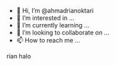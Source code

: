 - 👋 Hi, I’m @ahmadrianoktari
- 👀 I’m interested in ...
- 🌱 I’m currently learning ...
- 💞️ I’m looking to collaborate on ...
- 📫 How to reach me ...

<!---
ahmadrianoktari/ahmadrianoktari is a ✨ special ✨ repository because its `README.md` (this file) appears on your GitHub profile.
You can click the Preview link to take a look at your changes.
--->
rian halo
